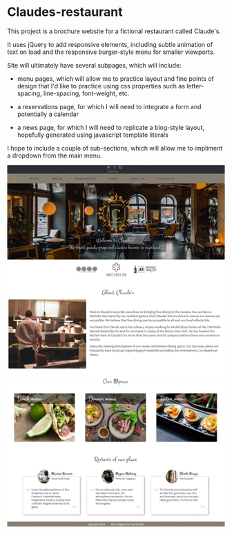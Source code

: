# Claudes-restaurant

This project is a brochure website for a fictional restaurant called Claude's.

It uses jQuery to add responsive elements, including subtle animation of text on load and the responsive burger-style menu for smaller viewports.

Site will ultimately have several subpages, which will include:

- menu pages, which will allow me to practice layout and fine points of design that I'd like to practice using css properties such as letter-spacing, line-spacing, font-weight, etc.

- a reservations page, for which I will need to integrate a form and potentially a calendar

- a news page, for which I will need to replicate a blog-style layout, hopefully generated using javascript template literals

I hope to include a couple of sub-sections, which will allow me to impliment a dropdown from the main menu.

![Screenshot 1 of Claude's site](https://raw.githubusercontent.com/paul-duvall/website_images/master/claudes-large-1.GIF)
![Screenshot 2 of Claude's site](https://raw.githubusercontent.com/paul-duvall/website_images/master/claudes-large-2.GIF)
![Screenshot 3 of Claude's site](https://raw.githubusercontent.com/paul-duvall/website_images/master/claudes-large-3.GIF)
